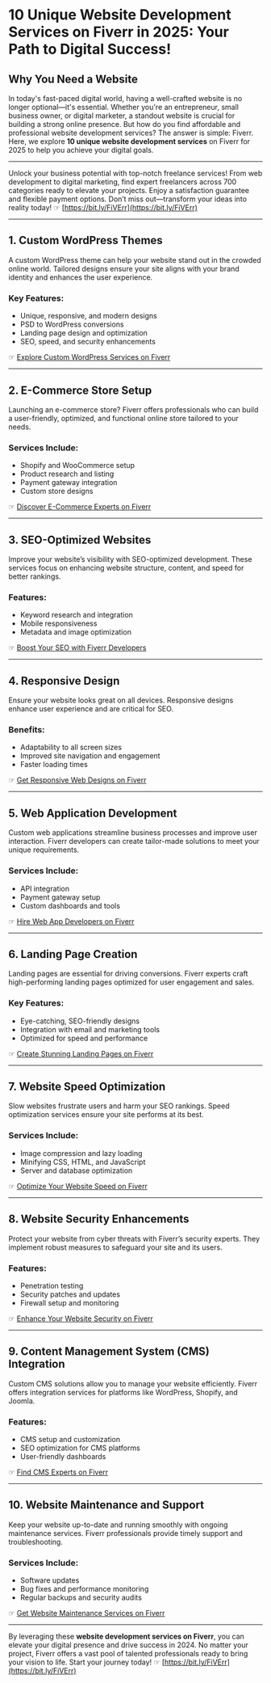 # 10 Unique Website Development Services on Fiverr in 2025: Your Path to Digital Success!

## Why You Need a Website

In today's fast-paced digital world, having a well-crafted website is no longer optional—it's essential. Whether you're an entrepreneur, small business owner, or digital marketer, a standout website is crucial for building a strong online presence. But how do you find affordable and professional website development services? The answer is simple: Fiverr. Here, we explore **10 unique website development services** on Fiverr for 2025 to help you achieve your digital goals.

---

Unlock your business potential with top-notch freelance services! From web development to digital marketing, find expert freelancers across 700 categories ready to elevate your projects. Enjoy a satisfaction guarantee and flexible payment options. Don’t miss out—transform your ideas into reality today! ☞ [https://bit.ly/FiVErr](https://bit.ly/FiVErr)

---

## 1. Custom WordPress Themes

A custom WordPress theme can help your website stand out in the crowded online world. Tailored designs ensure your site aligns with your brand identity and enhances the user experience.

### Key Features:
- Unique, responsive, and modern designs
- PSD to WordPress conversions
- Landing page design and optimization
- SEO, speed, and security enhancements

☞ [Explore Custom WordPress Services on Fiverr](https://bit.ly/FiVErr)

---

## 2. E-Commerce Store Setup

Launching an e-commerce store? Fiverr offers professionals who can build a user-friendly, optimized, and functional online store tailored to your needs.

### Services Include:
- Shopify and WooCommerce setup
- Product research and listing
- Payment gateway integration
- Custom store designs

☞ [Discover E-Commerce Experts on Fiverr](https://bit.ly/FiVErr)

---

## 3. SEO-Optimized Websites

Improve your website’s visibility with SEO-optimized development. These services focus on enhancing website structure, content, and speed for better rankings.

### Features:
- Keyword research and integration
- Mobile responsiveness
- Metadata and image optimization

☞ [Boost Your SEO with Fiverr Developers](https://bit.ly/FiVErr)

---

## 4. Responsive Design

Ensure your website looks great on all devices. Responsive designs enhance user experience and are critical for SEO.

### Benefits:
- Adaptability to all screen sizes
- Improved site navigation and engagement
- Faster loading times

☞ [Get Responsive Web Designs on Fiverr](https://bit.ly/FiVErr)

---

## 5. Web Application Development

Custom web applications streamline business processes and improve user interaction. Fiverr developers can create tailor-made solutions to meet your unique requirements.

### Services Include:
- API integration
- Payment gateway setup
- Custom dashboards and tools

☞ [Hire Web App Developers on Fiverr](https://bit.ly/FiVErr)

---

## 6. Landing Page Creation

Landing pages are essential for driving conversions. Fiverr experts craft high-performing landing pages optimized for user engagement and sales.

### Key Features:
- Eye-catching, SEO-friendly designs
- Integration with email and marketing tools
- Optimized for speed and performance

☞ [Create Stunning Landing Pages on Fiverr](https://bit.ly/FiVErr)

---

## 7. Website Speed Optimization

Slow websites frustrate users and harm your SEO rankings. Speed optimization services ensure your site performs at its best.

### Services Include:
- Image compression and lazy loading
- Minifying CSS, HTML, and JavaScript
- Server and database optimization

☞ [Optimize Your Website Speed on Fiverr](https://bit.ly/FiVErr)

---

## 8. Website Security Enhancements

Protect your website from cyber threats with Fiverr’s security experts. They implement robust measures to safeguard your site and its users.

### Features:
- Penetration testing
- Security patches and updates
- Firewall setup and monitoring

☞ [Enhance Your Website Security on Fiverr](https://bit.ly/FiVErr)

---

## 9. Content Management System (CMS) Integration

Custom CMS solutions allow you to manage your website efficiently. Fiverr offers integration services for platforms like WordPress, Shopify, and Joomla.

### Features:
- CMS setup and customization
- SEO optimization for CMS platforms
- User-friendly dashboards

☞ [Find CMS Experts on Fiverr](https://bit.ly/FiVErr)

---

## 10. Website Maintenance and Support

Keep your website up-to-date and running smoothly with ongoing maintenance services. Fiverr professionals provide timely support and troubleshooting.

### Services Include:
- Software updates
- Bug fixes and performance monitoring
- Regular backups and security audits

☞ [Get Website Maintenance Services on Fiverr](https://bit.ly/FiVErr)

---

By leveraging these **website development services on Fiverr**, you can elevate your digital presence and drive success in 2024. No matter your project, Fiverr offers a vast pool of talented professionals ready to bring your vision to life. Start your journey today! ☞ [https://bit.ly/FiVErr](https://bit.ly/FiVErr)
